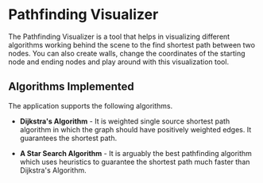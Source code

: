 
# Pathfinding Visualizer

The Pathfinding Visualizer is a tool that helps in visualizing 
different algorithms working behind the scene to the find shortest
path between two nodes. You can also create walls, change the 
coordinates of the starting node and ending nodes and play around 
with this visualization tool.





## Algorithms Implemented 

The application supports the following algorithms.

- **Dijkstra's Algorithm** - It is weighted single source shortest path algorithm in which the graph should have positively weighted edges. It guarantees the shortest path.

- **A Star Search Algorithm** - It is arguably the best pathfinding algorithm which uses heuristics to guarantee the shortest path much faster than Dijkstra's Algorithm.

